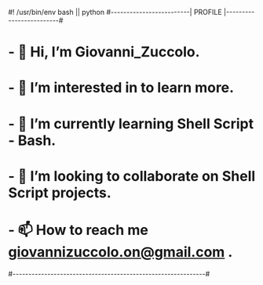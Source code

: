 #! /usr/bin/env bash || python
#-------------------------| PROFILE |-------------------------#
# - 👋 Hi, I’m Giovanni_Zuccolo.                              #   
# - 👀 I’m interested in to learn more.                       #
# - 🌱 I’m currently learning Shell Script - Bash.            # 
# - 💞️ I’m looking to collaborate on Shell Script projects.   #
# - 📫 How to reach me <giovannizuccolo.on@gmail.com> .       #
#-------------------------------------------------------------#
